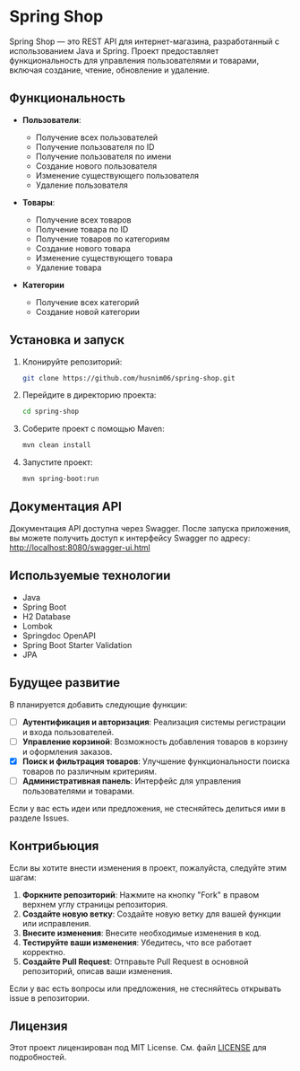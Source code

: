 # Spring Shop

Spring Shop — это REST API для интернет-магазина, разработанный с использованием Java и Spring. Проект предоставляет функциональность для управления пользователями и товарами, включая создание, чтение, обновление и удаление.

## Функциональность

- **Пользователи**:
  - Получение всех пользователей
  - Получение пользователя по ID
  - Получение пользователя по имени
  - Создание нового пользователя
  - Изменение существующего пользователя
  - Удаление пользователя

- **Товары**:
  - Получение всех товаров
  - Получение товара по ID
  - Получение товаров по категориям
  - Создание нового товара
  - Изменение существующего товара
  - Удаление товара

- **Категории**
  - Получение всех категорий
  - Создание новой категории

## Установка и запуск

1. Клонируйте репозиторий:
   ```bash
   git clone https://github.com/husnim06/spring-shop.git
   ```

2. Перейдите в директорию проекта:
   ```bash
   cd spring-shop
   ```

3. Соберите проект с помощью Maven:
   ```bash
   mvn clean install
   ```

4. Запустите проект:
   ```bash
   mvn spring-boot:run
   ```

## Документация API

Документация API доступна через Swagger. После запуска приложения, вы можете получить доступ к интерфейсу Swagger по адресу:
<http://localhost:8080/swagger-ui.html>

## Используемые технологии

- Java
- Spring Boot
- H2 Database
- Lombok
- Springdoc OpenAPI
- Spring Boot Starter Validation
- JPA

## Будущее развитие

В планируется добавить следующие функции:

- [ ] **Аутентификация и авторизация**: Реализация системы регистрации и входа пользователей.
- [ ] **Управление корзиной**: Возможность добавления товаров в корзину и оформления заказов.
- [x] **Поиск и фильтрация товаров**: Улучшение функциональности поиска товаров по различным критериям.
- [ ] **Административная панель**: Интерфейс для управления пользователями и товарами.

Если у вас есть идеи или предложения, не стесняйтесь делиться ими в разделе Issues.

## Контрибьюция

Если вы хотите внести изменения в проект, пожалуйста, следуйте этим шагам:

1. **Форкните репозиторий**: Нажмите на кнопку "Fork" в правом верхнем углу страницы репозитория.
2. **Создайте новую ветку**: Создайте новую ветку для вашей функции или исправления.
3. **Внесите изменения**: Внесите необходимые изменения в код.
4. **Тестируйте ваши изменения**: Убедитесь, что все работает корректно.
5. **Создайте Pull Request**: Отправьте Pull Request в основной репозиторий, описав ваши изменения.

Если у вас есть вопросы или предложения, не стесняйтесь открывать issue в репозитории.

## Лицензия

Этот проект лицензирован под MIT License. См. файл [LICENSE](LICENSE) для подробностей.

